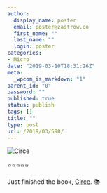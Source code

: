 ```yaml
---
author:
  display_name: poster
  email: poster@zastrow.co
  first_name: ""
  last_name: ""
  login: poster
categories:
- Micro
date: "2019-03-10T18:31:26Z"
meta:
  _wpcom_is_markdown: "1"
parent_id: "0"
password: ""
published: true
status: publish
tags: []
title: ""
type: post
url: /2019/03/598/
---
```

<p><img src="{{ site.baseurl }}/assets/2019/03/35959740.jpg" alt="Circe" /></p>
<p>⭐️⭐️⭐️⭐️⭐️</p>
<p>Just finished the book, <a href="https://www.goodreads.com/review/show/2722268870?utm_medium=api&amp;utm_source=rss">Circe</a>. 📚</p>
